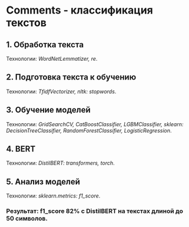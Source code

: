 # Comments - классификация текстов

## 1. Обработка текста
Технологии: *WordNetLemmatizer, re*.

## 2.  Подготовка текста к обучению
Технологии: *TfidfVectorizer, nltk: stopwords*.

## 3. Обучение моделей
Технологии: *GridSearchCV, CatBoostClassifier, LGBMClassifier, sklearn: DecisionTreeClassifier, RandomForestClassifier, LogisticRegression*.

## 4. BERT
Технологии: *DistilBERT: transformers, torch*. 

## 5. Анализ моделей
Технологии: *sklearn.metrics: f1_score*.

### Результат: f1_score 82% c DistilBERT на текстах длиной до 50 символов.